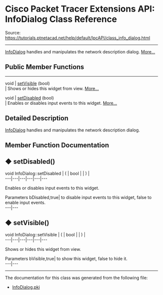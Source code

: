 # Cisco Packet Tracer Extensions API: InfoDialog Class Reference

Source: https://tutorials.ptnetacad.net/help/default/IpcAPI/class_info_dialog.html

---

[InfoDialog](class_info_dialog.html "InfoDialog handles and manipulates the network description dialog.") handles and manipulates the network description dialog. [More...](class_info_dialog.html#details)

##  Public Member Functions  
  
---  
void | [setVisible](class_info_dialog.html#a740ea49162748242922ab3ea0e3357d4) (bool)  
| Shows or hides this widget from view. [More...](class_info_dialog.html#a740ea49162748242922ab3ea0e3357d4)  
  
void | [setDisabled](class_info_dialog.html#a19591f4ab86fc55e5b342b0ce30c8dcd) (bool)  
| Enables or disables input events to this widget. [More...](class_info_dialog.html#a19591f4ab86fc55e5b342b0ce30c8dcd)  
  
  
## Detailed Description

[InfoDialog](class_info_dialog.html "InfoDialog handles and manipulates the network description dialog.") handles and manipulates the network description dialog. 

## Member Function Documentation

## ◆ setDisabled()

void InfoDialog::setDisabled  | ( | bool  | | ) |   
---|---|---|---|---|---  
  
Enables or disables input events to this widget. 

Parameters
     bDisabled,true| to disable input events to this widget, false to enable input events.   
---|---  
  
## ◆ setVisible()

void InfoDialog::setVisible  | ( | bool  | | ) |   
---|---|---|---|---|---  
  
Shows or hides this widget from view. 

Parameters
     bVisible,true| to show this widget, false to hide it.   
---|---  
  
* * *

The documentation for this class was generated from the following file:

  * [InfoDialog.pki](_info_dialog_8pki.html)


